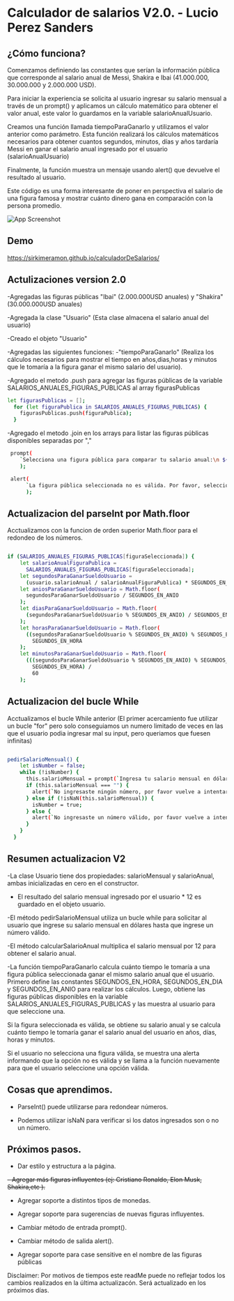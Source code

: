 
# Calculador de salarios V2.0. - Lucio Perez Sanders

## ¿Cómo funciona?
Comenzamos definiendo las constantes que serían la información pública que corresponde al salario anual de Messi, Shakira e Ibai (41.000.000, 30.000.000 y 2.000.000 USD). 

Para iniciar la experiencia se solicita al usuario ingresar su salario mensual a través de un prompt() y aplicamos un cálculo matemático para obtener el valor anual, este valor lo guardamos en la variable salarioAnualUsuario.

Creamos una función llamada tiempoParaGanarlo y utilizamos el valor anterior como parámetro. Esta función realizará los cálculos matemáticos necesarios para obtener cuantos segundos, minutos, días y años tardaría Messi en ganar el salario anual ingresado por el usuario (salarioAnualUsuario)

Finalmente, la función muestra un mensaje usando alert() que devuelve el resultado al usuario.

Este código es una forma interesante de poner en perspectiva el salario de una figura famosa y mostrar cuánto dinero gana en comparación con la persona promedio.

![App Screenshot](https://i1.sndcdn.com/artworks-F11dor2dKfIo0DA6-zRbrxg-t500x500.jpg)
## Demo

https://sirkimeramon.github.io/calculadorDeSalarios/

## Actulizaciones version 2.0

-Agregadas las figuras públicas "Ibai" (2.000.000USD anuales)  y "Shakira" (30.000.000USD anuales)

-Agregada la clase "Usuario" (Esta clase almacena el salario anual del usuario)

-Creado el objeto "Usuario"

-Agregadas las siguientes funciones:
    -"tiempoParaGanarlo" (Realiza los cálculos necesarios para mostrar el tiempo en años,dias,horas y minutos que le tomaría a la figura ganar el mismo salario del usuario).

-Agregado el metodo .push para agregar las figuras públicas de la variable SALARIOS_ANUALES_FIGURAS_PUBLICAS al array figurasPublicas

```bash
let figurasPublicas = [];
  for (let figuraPublica in SALARIOS_ANUALES_FIGURAS_PUBLICAS) {
    figurasPublicas.push(figuraPublica);
  }

```

-Agregado el metodo .join en los arrays para listar las figuras públicas disponibles separadas por ","
```bash
 prompt(
    `Selecciona una figura pública para comparar tu salario anual:\n ${figurasPublicas.join(", ")}.`
    );

 alert(
      `La figura pública seleccionada no es válida. Por favor, selecciona una de las siguientes opciones: ${figurasPublicas.join(", ")}`
      );

```

## Actualizacion del parseInt por Math.floor

Acctualizamos con la funcion de orden superior Math.floor para el redondeo de los números.

```bash

if (SALARIOS_ANUALES_FIGURAS_PUBLICAS[figuraSeleccionada]) {
    let salarioAnualFiguraPublica =
      SALARIOS_ANUALES_FIGURAS_PUBLICAS[figuraSeleccionada];
    let segundosParaGanarSueldoUsuario =
      (usuario.salarioAnual / salarioAnualFiguraPublica) * SEGUNDOS_EN_ANIO;
    let aniosParaGanarSueldoUsuario = Math.floor(
      segundosParaGanarSueldoUsuario / SEGUNDOS_EN_ANIO
    );
    let diasParaGanarSueldoUsuario = Math.floor(
      (segundosParaGanarSueldoUsuario % SEGUNDOS_EN_ANIO) / SEGUNDOS_EN_DIA
    );
    let horasParaGanarSueldoUsuario = Math.floor(
      ((segundosParaGanarSueldoUsuario % SEGUNDOS_EN_ANIO) % SEGUNDOS_EN_DIA) /
        SEGUNDOS_EN_HORA
    );
    let minutosParaGanarSueldoUsuario = Math.floor(
      (((segundosParaGanarSueldoUsuario % SEGUNDOS_EN_ANIO) % SEGUNDOS_EN_DIA) %
        SEGUNDOS_EN_HORA) /
        60
    );

```

## Actualizacion del bucle While

Acctualizamos el bucle While anterior (El primer acercamiento fue utilizar un bucle "for" pero solo conseguiamos un numero limitado de veces en las que el usuario podia ingresar mal su input, pero queriamos que fuesen infinitas)

```bash

pedirSalarioMensual() {
    let isNumber = false;
    while (!isNumber) {
      this.salarioMensual = prompt(`Ingresa tu salario mensual en dólares:`);
      if (this.salarioMensual === "") {
        alert(`No ingresaste ningún número, por favor vuelve a intentarlo.`);
      } else if (!isNaN(this.salarioMensual)) {
        isNumber = true;
      } else {
        alert(`No ingresaste un número válido, por favor vuelve a intentarlo.`);
      }
    }
  }

```

## Resumen actualizacion V2

-La clase Usuario tiene dos propiedades: salarioMensual y salarioAnual, ambas inicializadas en cero en el constructor.

- El resultado del salario mensual ingresado por el usuario * 12 es guardado en el objeto usuario.

-El método pedirSalarioMensual utiliza un bucle while para solicitar al usuario que ingrese su salario mensual en dólares hasta que ingrese un número válido.

-El método calcularSalarioAnual multiplica el salario mensual por 12 para obtener el salario anual.

-La función tiempoParaGanarlo calcula cuánto tiempo le tomaría a una figura pública seleccionada ganar el mismo salario anual que el usuario. 
Primero define las constantes SEGUNDOS_EN_HORA, SEGUNDOS_EN_DIA y SEGUNDOS_EN_ANIO para realizar los cálculos. Luego, obtiene las figuras públicas disponibles en la variable SALARIOS_ANUALES_FIGURAS_PUBLICAS y las muestra al usuario para que seleccione una.

 Si la figura seleccionada es válida, se obtiene su salario anual y se calcula cuánto tiempo le tomaría ganar el salario anual del usuario en años, días, horas y minutos.
 
 Si el usuario no selecciona una figura válida, se muestra una alerta informando que la opción no es válida y se llama a la función nuevamente para que el usuario seleccione una opción válida.

## Cosas que aprendimos.

- ParseInt() puede utilizarse para redondear números.

- Podemos utilizar isNaN para verificar si los datos ingresados son o no un número.


## Próximos pasos.

- Dar estilo y estructura a la página.

~~- Agregar más figuras influyentes (ej: Cristiano Ronaldo, Elon Musk, Shakira,etc ).~~

- Agregar soporte a distintos tipos de monedas.

- Agregar soporte para sugerencias de nuevas figuras influyentes.

- Cambiar método de entrada prompt().

- Cambiar método de salida alert().

- Agregar soporte para case sensitive en el nombre de las figuras públicas



Disclaimer: Por motivos de tiempos este readMe puede no reflejar todos los cambios realizados en la última actualizacón. Será actualizado en los próximos días.